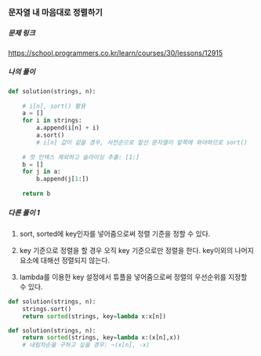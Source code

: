 ### 문자열 내 마음대로 정렬하기



##### 문제 링크

https://school.programmers.co.kr/learn/courses/30/lessons/12915


##### 나의 풀이

```py
def solution(strings, n):
    
    # i[n], sort() 활용
    a = []
    for i in strings:
        a.append(i[n] + i)
        a.sort()
        # i[n] 값이 같을 경우, 사전순으로 앞선 문자열이 앞쪽에 와야하므로 sort()
    
    # 첫 인덱스 제외하고 슬라이싱 추출: [1:]
    b = []
    for j in a:
        b.append(j[1:])
            
    return b
```



##### 다른 풀이 1


1. sort, sorted에 key인자를 넣어줌으로써 정렬 기준을 정할 수 있다.

2. key 기준으로 정렬을 할 경우 오직 key 기준으로만 정렬을 한다.
key이외의 나머지 요소에 대해선 정렬되지 않는다.

3. lambda를 이용한 key 설정에서 튜플을 넣어줌으로써 정렬의 우선순위를 지정할 수 있다.

```py
def solution(strings, n):
    strings.sort() 
    return sorted(strings, key=lambda x:x[n])

def solution(strings, n):
    return sorted(strings, key=lambda x:(x[n],x))
    # 내림차순을 구하고 싶을 경우: ~(x[n], -x)
```
